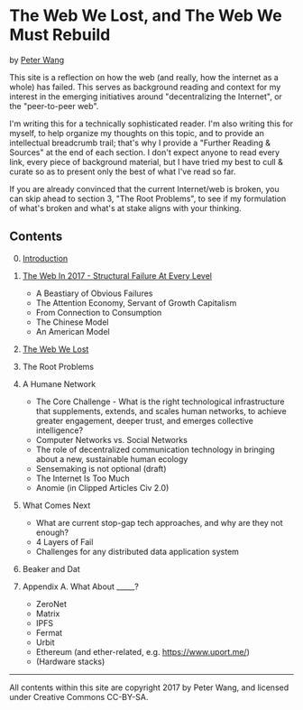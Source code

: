 # The Web We Lost, and The Web We Must Rebuild

by [Peter Wang](https://twitter.com/pwang)

This site is a reflection on how the web (and really, how the internet as a whole) has failed.  This serves as background reading and context for my interest in the emerging initiatives around "decentralizing the Internet", or the "peer-to-peer web".

I'm writing this for a technically sophisticated reader.  I'm also writing this for myself, to help organize my thoughts on this topic, and to provide an intellectual breadcrumb trail; that's why I provide a "Further Reading & Sources" at the end of each section.  I don't expect anyone to read every link, every piece of background material, but I have tried my best to cull & curate so as to present only the best of what I've read so far.

If you are already convinced that the current Internet/web is broken, you can skip ahead to section 3, "The Root Problems", to see if my formulation of what's broken and what's at stake aligns with your thinking.

## Contents

 0. [Introduction](0%20Introduction.md)
 1. [The Web In 2017 - Structural Failure At Every Level](1%20Web%202017.md)
     * A Beastiary of Obvious Failures
     * The Attention Economy, Servant of Growth Capitalism
     * From Connection to Consumption
     * The Chinese Model
     * An American Model

 2. [The Web We Lost](2%20The%20Web%20We%20Lost.md)
 3. The Root Problems

 4. A Humane Network
    * The Core Challenge - What is the right technological infrastructure that supplements, extends, and scales human networks, to achieve greater engagement, deeper trust, and emerges collective intelligence?
    * Computer Networks vs. Social Networks
    * The role of decentralized communication technology in bringing about a new, sustainable human ecology
    * Sensemaking is not optional (draft)
    * The Internet Is Too Much
    * Anomie (in Clipped Articles Civ 2.0)

 5. What Comes Next
    * What are current stop-gap tech approaches, and why are they not enough?
    * 4 Layers of Fail
    * Challenges for any distributed data application system

 6. Beaker and Dat

 7. Appendix A. What About _____?
    * ZeroNet
    * Matrix
    * IPFS
    * Fermat
    * Urbit
    * Ethereum (and ether-related, e.g. https://www.uport.me/)
    * (Hardware stacks)


----

All contents within this site are copyright 2017 by Peter Wang, and licensed under Creative Commons CC-BY-SA.


